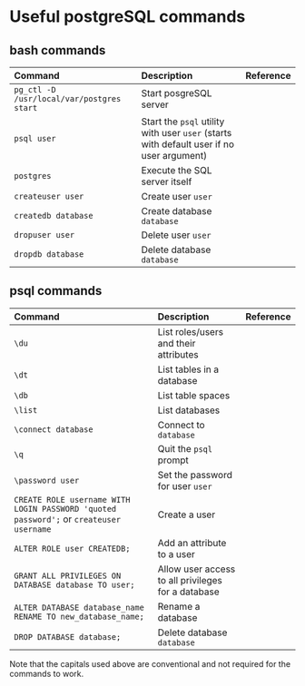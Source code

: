# Useful postgreSQL commands

## bash commands
| Command | Description | Reference |
| :------ | :---------- | :-------- |
| `pg_ctl -D /usr/local/var/postgres start` | Start posgreSQL server |  | 
| `psql user` | Start the `psql` utility with user `user` (starts with default user if no user argument) |  |
| `postgres` | Execute the SQL server itself |  |
| `createuser user` | Create user `user` |  |
| `createdb database` | Create database `database` |  |
| `dropuser user` | Delete user `user` |  |
| `dropdb database` | Delete database `database` |  |

## psql commands
| Command | Description | Reference |
| :------ | :---------- | :-------- |
| `\du` | List roles/users and their attributes |  |
| `\dt` | List tables in a database |  |
| `\db` | List table spaces |  |
| `\list` | List databases |  |
| `\connect database` | Connect to `database` |  |
| `\q` | Quit the `psql` prompt |  |
| `\password user` | Set the password for user `user` |  |
| `CREATE ROLE username WITH LOGIN PASSWORD 'quoted password';` or `createuser username` | Create a user |  |
| `ALTER ROLE user CREATEDB;` | Add an attribute to a user |  |
| `GRANT ALL PRIVILEGES ON DATABASE database TO user;` | Allow user access to all privileges for a database |  |
| `ALTER DATABASE database_name RENAME TO new_database_name;` | Rename a database |  |
| `DROP DATABASE database;` | Delete database `database` |  |
Note that the capitals used above are conventional and not required for the commands to work.
